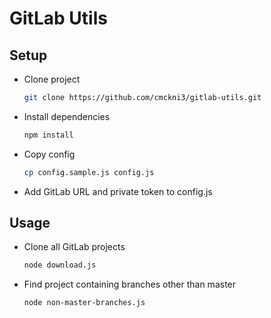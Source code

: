 # GitLab Utils

## Setup

* Clone project
  ```bash
  git clone https://github.com/cmckni3/gitlab-utils.git
  ```

* Install dependencies
  ```bash
  npm install
  ```

* Copy config
  ```bash
  cp config.sample.js config.js
  ```

* Add GitLab URL and private token to config.js

## Usage

* Clone all GitLab projects
  ```bash
  node download.js
  ```

* Find project containing branches other than master
  ```bash
  node non-master-branches.js
  ```
